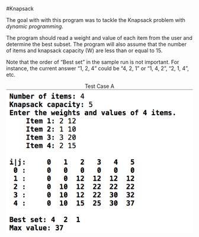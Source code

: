 #Knapsack

<p> The goal with with this program was to tackle the Knapsack problem with <i>dynamic programming</i>. </p>
<p>The program should read a weight and value of each item from the user and determine the best subset. The program will also assume that the number of items and knapsack capacity (W) are less than or equal to 15.</p>

<p>Note that the order of “Best set” in the sample run is not important. For instance, the current answer “1, 2, 4” could be “4, 2, 1” or “1, 4, 2”, “2, 1, 4”, etc.</p>
<p align="center">
Test Case A<br>
<img src="https://github.com/eduardotrejo/Algorithms/blob/master/Dynamic%20Programming/Knapsack/Example.png"/>
</p>
